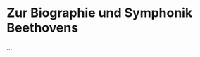 <!--
author: Dennis Ried
email: dennis.ried@musikwiss.uni-halle.de
version: 1.0.0
language: de
narrator: Deutsch Female
import: ../config.md
tags: komponist, sinfonik, klassik
-->

# Zur Biographie und Symphonik Beethovens

...
